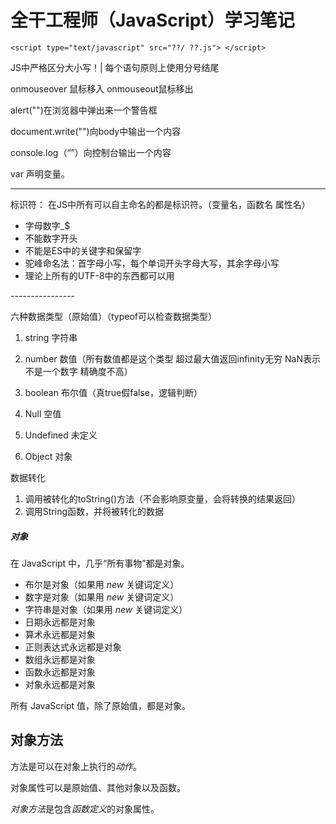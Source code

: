 <h1>
    全干工程师（JavaScript）学习笔记
</h1>

```
<script type="text/javascript" src="??/ ??.js"> </script>
```



JS中严格区分大小写！|  每个语句原则上使用分号结尾

onmouseover  鼠标移入      onmouseout鼠标移出	

alert("")在浏览器中弹出来一个警告框

document.write("")向body中输出一个内容

console.log（“”）向控制台输出一个内容

var  声明变量。

---------------------------------------------------------------------------------------

标识符： 在JS中所有可以自主命名的都是标识符。（变量名，函数名 属性名）

<ul>
    <li>字母数字_$</li>
	<li>不能数字开头</li>
    <li>不能是ES中的关键字和保留字</li>
	<li>驼峰命名法：首字母小写，每个单词开头字母大写，其余字母小写</li>
    <LI>理论上所有的UTF-8中的东西都可以用</LI>
</ul>
----------------

六种数据类型（原始值）（typeof可以检查数据类型）

1. string 字符串

2. number 数值（所有数值都是这个类型 超过最大值返回infinity无穷 NaN表示不是一个数字 精确度不高）
3. boolean 布尔值（真true假false，逻辑判断）
4. Null 空值
5. Undefined 未定义
6. Object 对象

<!--加上引号为字符串，，不加为变量-->

数据转化

1. 调用被转化的toString()方法（不会影响原变量，会将转换的结果返回）
2. 调用String函数，并将被转化的数据

##### 对象

在 JavaScript 中，几乎“所有事物”都是对象。

- 布尔是对象（如果用 *new* 关键词定义）
- 数字是对象（如果用 *new* 关键词定义）
- 字符串是对象（如果用 *new* 关键词定义）
- 日期永远都是对象
- 算术永远都是对象
- 正则表达式永远都是对象
- 数组永远都是对象
- 函数永远都是对象
- 对象永远都是对象

所有 JavaScript 值，除了原始值，都是对象。

## 对象方法

方法是可以在对象上执行的*动作*。

对象属性可以是原始值、其他对象以及函数。

*对象方法*是包含*函数定义*的对象属性。